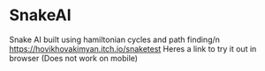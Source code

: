# SnakeAI
 Snake AI built using hamiltonian cycles and path finding/n
 https://hovikhovakimyan.itch.io/snaketest Heres a link to try it out in browser (Does not work on mobile)
